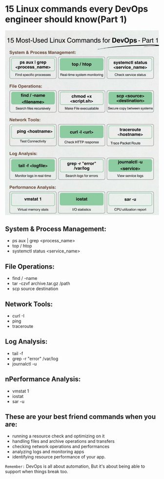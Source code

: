 # 15 Linux commands every DevOps engineer should know(Part 1)

![](https://github.com/abrahimcse/Linux-CLI-Cheatsheet/blob/main/Images/linux-Part1.jpeg)

## System & Process Management:
- ps aux | grep <process_name>
- top / htop
- systemctl status <service_name>

## File Operations:
- find / -name <filename>
- tar -czvf archive.tar.gz /path
- scp source destination

## Network Tools:
- curl -I <url>
- ping <hostname>
- traceroute <hostname>

## Log Analysis:
- tail -f <logfile>
- grep -r "error" /var/log
- journalctl -u <service>

## nPerformance Analysis:
- vmstat 1
- iostat
- sar -u

## These are your best friend commands when you are:
- running a resource check and optimizing on it
- handling files and archive operations and transfers
- checking network operations and performances
- analyzing logs and monitoring apps
- identifying resource performance of your app.

`Remember:` DevOps is all about automation, But it's about being able to support when things break too.